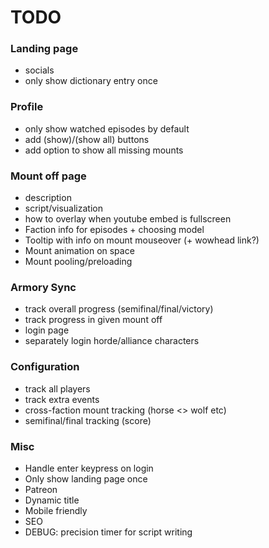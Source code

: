 # TODO
### Landing page
* socials
* only show dictionary entry once

### Profile
* only show watched episodes by default
* add (show)/(show all) buttons
* add option to show all missing mounts

### Mount off page
* description
* script/visualization
* how to overlay when youtube embed is fullscreen
* Faction info for episodes + choosing model
* Tooltip with info on mount mouseover (+ wowhead link?)
* Mount animation on space
* Mount pooling/preloading

### Armory Sync
* track overall progress (semifinal/final/victory)
* track progress in given mount off
* login page
* separately login horde/alliance characters

### Configuration
* track all players
* track extra events
* cross-faction mount tracking (horse <> wolf etc)
* semifinal/final tracking (score)

### Misc
* Handle enter keypress on login
* Only show landing page once
* Patreon
* Dynamic title
* Mobile friendly
* SEO
* DEBUG: precision timer for script writing